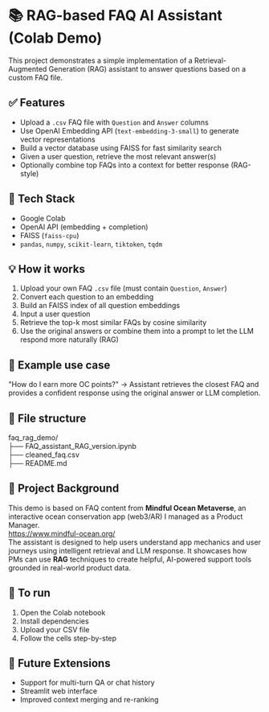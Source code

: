 # 📚 RAG-based FAQ AI Assistant (Colab Demo)

This project demonstrates a simple implementation of a Retrieval-Augmented Generation (RAG) assistant to answer questions based on a custom FAQ file.

## ✅ Features

- Upload a `.csv` FAQ file with `Question` and `Answer` columns
- Use OpenAI Embedding API (`text-embedding-3-small`) to generate vector representations
- Build a vector database using FAISS for fast similarity search
- Given a user question, retrieve the most relevant answer(s)
- Optionally combine top FAQs into a context for better response (RAG-style)

## 🧰 Tech Stack

- Google Colab
- OpenAI API (embedding + completion)
- FAISS (`faiss-cpu`)
- `pandas`, `numpy`, `scikit-learn`, `tiktoken`, `tqdm`

## 💡 How it works

1. Upload your own FAQ `.csv` file (must contain `Question`, `Answer`)
2. Convert each question to an embedding
3. Build an FAISS index of all question embeddings
4. Input a user question
5. Retrieve the top-k most similar FAQs by cosine similarity
6. Use the original answers or combine them into a prompt to let the LLM respond more naturally (RAG)

## 📌 Example use case

"How do I earn more OC points?" → Assistant retrieves the closest FAQ and provides a confident response using the original answer or LLM completion.

## 📁 File structure
faq_rag_demo/  
├── FAQ_assistant_RAG_version.ipynb  
├── cleaned_faq.csv  
├── README.md  

## 🌊 Project Background

This demo is based on FAQ content from **Mindful Ocean Metaverse**, an interactive ocean conservation app (web3/AR) I managed as a Product Manager.  
https://www.mindful-ocean.org/  
The assistant is designed to help users understand app mechanics and user journeys using intelligent retrieval and LLM response.
It showcases how PMs can use **RAG** techniques to create helpful, AI-powered support tools grounded in real-world product data.

## 📎 To run

1. Open the Colab notebook
2. Install dependencies
3. Upload your CSV file
4. Follow the cells step-by-step

## 🚀 Future Extensions

- Support for multi-turn QA or chat history
- Streamlit web interface
- Improved context merging and re-ranking
